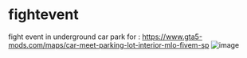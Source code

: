 # fightevent

fight event in underground car park for : https://www.gta5-mods.com/maps/car-meet-parking-lot-interior-mlo-fivem-sp
![image](https://user-images.githubusercontent.com/80186604/152669285-446c8633-c7c7-4fab-b6f9-df415ace76da.png)

